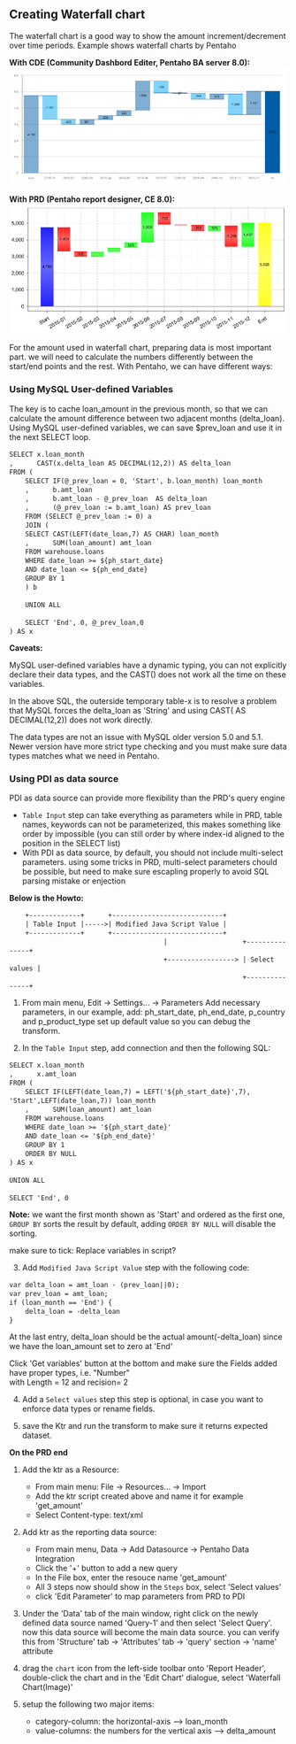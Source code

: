 ## Creating Waterfall chart ##

The waterfall chart is a good way to show the amount increment/decrement over time periods.
Example shows waterfall charts by Pentaho 

**With CDE (Community Dashbord Editer, Pentaho BA server 8.0):**
![CDE](images/pentaho_waterfall-cde.jpg)

**With PRD (Pentaho report designer, CE 8.0):**
![PRD](images/pentaho_waterfall-prd.jpg)

For the amount used in waterfall chart, preparing data is most important part. 
we will need to calculate the numbers differently
between the start/end points and the rest. With Pentaho, we can have different ways:

### Using MySQL User-defined Variables ###
The key is to cache loan_amount in the previous month, so that we can
calculate the amount difference between two adjacent months (delta_loan).
Using MySQL user-defined variables, we can save $prev_loan and use it
in the next SELECT loop.

```
SELECT x.loan_month
,      CAST(x.delta_loan AS DECIMAL(12,2)) AS delta_loan
FROM (
    SELECT IF(@_prev_loan = 0, 'Start', b.loan_month) loan_month
    ,      b.amt_loan
    ,      b.amt_loan - @_prev_loan  AS delta_loan
    ,      (@_prev_loan := b.amt_loan) AS prev_loan
    FROM (SELECT @_prev_loan := 0) a 
    JOIN ( 
	SELECT CAST(LEFT(date_loan,7) AS CHAR) loan_month
	,      SUM(loan_amount) amt_loan
	FROM warehouse.loans
	WHERE date_loan >= ${ph_start_date}
	AND date_loan <= ${ph_end_date}
	GROUP BY 1
    ) b

    UNION ALL

    SELECT 'End', 0, @_prev_loan,0
) AS x
```
**Caveats:**

MySQL user-defined variables have a dynamic typing, you can not explicitly declare their data types, 
and the CAST() does not work all the time on these variables.

In the above SQL, the outerside temporary table-x is to resolve a problem that 
MySQL forces the delta_loan as 'String' and using CAST( AS DECIMAL(12,2)) 
does not work directly.

The data types are not an issue with MySQL older version 5.0 and 5.1.  Newer
version have more strict type checking and you must make sure data types
matches what we need in Pentaho.

### Using PDI as data source ###

PDI as data source can provide more flexibility than the PRD's query engine
+ `Table Input` step can take everything as parameters while in PRD, table
  names, keywords can not be parameterized, this makes something like order
  by <col-name> impossible (you can still order by <index-id> where index-id 
  aligned to the position in the SELECT list)
+ With PDI as data source, by default, you should not include multi-select parameters.
  using some tricks in PRD, multi-select parameters chould be possible, but need
  to make sure escapling properly to avoid SQL parsing mistake or enjection

**Below is the Howto:**
```
    +-------------+      +----------------------------+
    | Table Input |----->| Modified Java Script Value | 
    +-------------+      +----------------------------+
                                       |                   +---------------+
                                       +-----------------> | Select values |
                                                           +---------------+
```
1. From main menu, Edit -> Settings... -> Parameters
   Add necessary parameters, in our example, add: ph_start_date, ph_end_date, p_country and p_product_type
   set up default value so you can debug the transform.

2. In the `Table Input` step, add connection and then the following SQL:
```
SELECT x.loan_month
,      x.amt_loan
FROM (
    SELECT IF(LEFT(date_loan,7) = LEFT('${ph_start_date}',7), 'Start',LEFT(date_loan,7)) loan_month
    ,      SUM(loan_amount) amt_loan
    FROM warehouse.loans
    WHERE date_loan >= '${ph_start_date}'
    AND date_loan <= '${ph_end_date}'
    GROUP BY 1
    ORDER BY NULL
) AS x

UNION ALL

SELECT 'End', 0 
```
**Note:** we want the first month shown as 'Start' and ordered as the first one, `GROUP BY` sorts
the result by default, adding `ORDER BY NULL` will disable the sorting.

make sure to tick: Replace variables in script?

3. Add `Modified Java Script Value` step with the following code:

```
var delta_loan = amt_loan - (prev_loan||0);
var prev_loan = amt_loan;
if (loan_month == 'End') {
    delta_loan = -delta_loan
}
```
At the last entry, delta_loan should be the actual amount(-delta_loan) since we
have the loan_amount set to zero at 'End'

Click 'Get variables' button at the bottom and make sure the Fields added have proper types, i.e. "Number"  
with Length = 12 and recision= 2

4. Add a `Select values` step
this step is optional, in case you want to enforce data types or rename fields.

5. save the Ktr and run the transform to make sure it returns expected dataset.

**On the PRD end**

1. Add the ktr as a Resource:
   + From main menu: File -> Resources... -> Import 
   + Add the ktr script created above and name it for example 'get_amount'
   + Select Content-type: text/xml

2. Add ktr as the reporting data source:
   + From main menu, Data -> Add Datasource -> Pentaho Data Integration
   + Click the '+' button to add a new query
   + In the File box, enter the resouce name 'get_amount'
   + All 3 steps now should show in the `Steps` box, select 'Select values'
   + click 'Edit Parameter' to map parameters from PRD to PDI

3. Under the 'Data' tab of the main window, right click on the newly defined data source
   named 'Query-1' and then select 'Select Query'. now this data source will become the main
   data source. you can verify this from 'Structure' tab -> 'Attributes' tab -> 'query' section -> 'name' attribute

4. drag the `chart` icon from the left-side toolbar onto 'Report Header', double-click 
   the chart and in the 'Edit Chart' dialogue, select 'Waterfall Chart(Image)'

5. setup the following two major items:
   + category-column: the horizontal-axis --> loan_month
   + value-columns: the numbers for the vertical axis --> delta_amount
